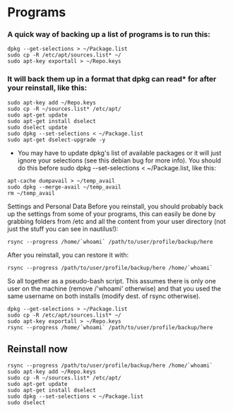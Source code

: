 # Programs
### A quick way of backing up a list of programs is to run this:

```shell
dpkg --get-selections > ~/Package.list
sudo cp -R /etc/apt/sources.list* ~/
sudo apt-key exportall > ~/Repo.keys
```


### It will back them up in a format that dpkg can read* for after your reinstall, like this:
```shell
sudo apt-key add ~/Repo.keys
sudo cp -R ~/sources.list* /etc/apt/
sudo apt-get update
sudo apt-get install dselect
sudo dselect update
sudo dpkg --set-selections < ~/Package.list
sudo apt-get dselect-upgrade -y
```

* You may have to update dpkg's list of available packages or it will just ignore your selections (see this debian bug for more info). You should do this before sudo dpkg --set-selections < ~/Package.list, like this:
```shell
apt-cache dumpavail > ~/temp_avail
sudo dpkg --merge-avail ~/temp_avail
rm ~/temp_avail
```
Settings and Personal Data
Before you reinstall, you should probably back up the settings from some of your programs, this can easily be done by grabbing folders from /etc and all the content from your user directory (not just the stuff you can see in nautilus!):
```shell
rsync --progress /home/`whoami` /path/to/user/profile/backup/here
```

After you reinstall, you can restore it with:

```shell
rsync --progress /path/to/user/profile/backup/here /home/`whoami`
```

So all together as a pseudo-bash script.
This assumes there is only one user on the machine (remove /'whoami' otherwise) and that you used the same username on both installs (modify dest. of rsync otherwise).
```shell
dpkg --get-selections > ~/Package.list
sudo cp -R /etc/apt/sources.list* ~/
sudo apt-key exportall > ~/Repo.keys
rsync --progress /home/`whoami` /path/to/user/profile/backup/here
```
##  Reinstall now
```
rsync --progress /path/to/user/profile/backup/here /home/`whoami`
sudo apt-key add ~/Repo.keys
sudo cp -R ~/sources.list* /etc/apt/
sudo apt-get update
sudo apt-get install dselect
sudo dpkg --set-selections < ~/Package.list
sudo dselect
```
